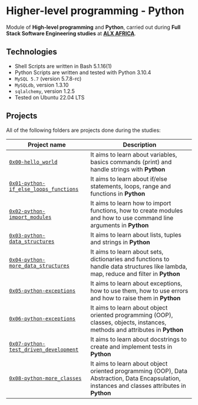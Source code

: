# Higher-level programming - Python
Module of **High-level programming** and **Python**, carried out during **Full Stack Software Engineering studies** at **[ALX AFRICA](https://www.alxafrica.com/)**.

## Technologies
* Shell Scripts are written in Bash 5.1.16(1)
* Python Scripts are written and tested with Python 3.10.4
* `MySQL 5.7` (version 5.7.8-rc)
* `MySQLdb`, version 1.3.10
* `sqlalchemy`, version 1.2.5
* Tested on Ubuntu 22.04 LTS

## Projects
All of the following folders are projects done during the studies:

| Project name | Description |
| ------------ | ----------- |
| [`0x00-hello_world`](https://github.com/samboamah/alx-higher_level_programming/tree/main/0x00-python-hello_world) | It aims to learn about variables, basics commands (print) and handle strings with **Python** |
| [`0x01-python-if_else_loops_functions`](https://github.com/samboamah/alx-higher_level_programming/tree/main/0x01-python-if_else_loops_functions) | It aims to learn about if/else statements, loops, range and functions in **Python** |
| [`0x02-python-import_modules`](https://github.com/samboamah/alx-higher_level_programming/tree/main/0x02-python-import_modules) | It aims to learn how to import functions, how to create modules and how to use command line arguments in **Python** |
| [`0x03-python-data_structures`](https://github.com/samboamah/alx-higher_level_programming/tree/main/0x03-python-data_structures) | It aims to learn about lists, tuples and strings in **Python** |
| [`0x04-python-more_data_structures`](https://github.com/samboamah/alx-higher_level_programming/tree/main/0x04-python-more_data_structures) | It aims to learn about sets, dictionaries and functions to handle data structures like lambda, map, reduce and filter in **Python** |
| [`0x05-python-exceptions`](https://github.com/samboamah/alx-higher_level_programming/tree/master/0x05-python-exceptions) | It aims to learn about exceptions, how to use them, how to use errors and how to raise them in **Python** |
| [`0x06-python-exceptions`](https://github.com/samboamah/alx-higher_level_programming/tree/master/0x06-python-classes) | It aims to learn about object oriented programming (OOP), classes, objects, instances, methods and attributes in **Python** |
| [`0x07-python-test_driven_development`](https://github.com/samboamah/alx-higher_level_programming/tree/master/0x07-python-test_driven_development) | It aims to learn about docstrings to create and implement tests in **Python** |
| [`0x08-python-more_classes`](https://github.com/samboamah/alx-higher_level_programming/tree/master/0x08-python-more_classes) | It aims to learn about object oriented programming (OOP), Data Abstraction, Data Encapsulation, instances and classes attributes in **Python** |
